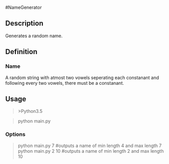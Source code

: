 #NameGenerator

## Description
Generates a random name.

## Definition

### Name
A random string with atmost two vowels seperating each constanant and following every two vowels, there must be a constanant.

## Usage

>\>Python3.5

>python main.py

### Options
>python main.py 7 #outputs a name of min length 4 and max length 7
>python main.py 2 10 #outputs a name of min length 2 and max length 10
